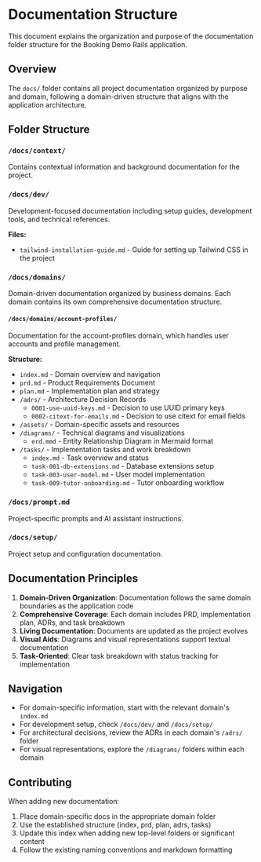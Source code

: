 # Documentation Structure

This document explains the organization and purpose of the documentation folder structure for the Booking Demo Rails application.

## Overview

The `docs/` folder contains all project documentation organized by purpose and domain, following a domain-driven structure that aligns with the application architecture.

## Folder Structure

### `/docs/context/`
Contains contextual information and background documentation for the project.

### `/docs/dev/`
Development-focused documentation including setup guides, development tools, and technical references.

**Files:**
- `tailwind-installation-guide.md` - Guide for setting up Tailwind CSS in the project

### `/docs/domains/`
Domain-driven documentation organized by business domains. Each domain contains its own comprehensive documentation structure.

#### `/docs/domains/account-profiles/`
Documentation for the account-profiles domain, which handles user accounts and profile management.

**Structure:**
- `index.md` - Domain overview and navigation
- `prd.md` - Product Requirements Document
- `plan.md` - Implementation plan and strategy
- `/adrs/` - Architecture Decision Records
  - `0001-use-uuid-keys.md` - Decision to use UUID primary keys
  - `0002-citext-for-emails.md` - Decision to use citext for email fields
- `/assets/` - Domain-specific assets and resources
- `/diagrams/` - Technical diagrams and visualizations
  - `erd.mmd` - Entity Relationship Diagram in Mermaid format
- `/tasks/` - Implementation tasks and work breakdown
  - `index.md` - Task overview and status
  - `task-001-db-extensions.md` - Database extensions setup
  - `task-003-user-model.md` - User model implementation
  - `task-009-tutor-onboarding.md` - Tutor onboarding workflow

### `/docs/prompt.md`
Project-specific prompts and AI assistant instructions.

### `/docs/setup/`
Project setup and configuration documentation.

## Documentation Principles

1. **Domain-Driven Organization**: Documentation follows the same domain boundaries as the application code
2. **Comprehensive Coverage**: Each domain includes PRD, implementation plan, ADRs, and task breakdown
3. **Living Documentation**: Documents are updated as the project evolves
4. **Visual Aids**: Diagrams and visual representations support textual documentation
5. **Task-Oriented**: Clear task breakdown with status tracking for implementation

## Navigation

- For domain-specific information, start with the relevant domain's `index.md`
- For development setup, check `/docs/dev/` and `/docs/setup/`
- For architectural decisions, review the ADRs in each domain's `/adrs/` folder
- For visual representations, explore the `/diagrams/` folders within each domain

## Contributing

When adding new documentation:
1. Place domain-specific docs in the appropriate domain folder
2. Use the established structure (index, prd, plan, adrs, tasks)
3. Update this index when adding new top-level folders or significant content
4. Follow the existing naming conventions and markdown formatting